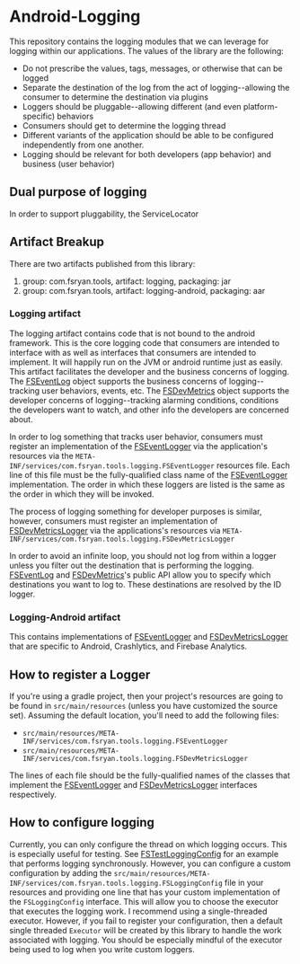 # Android-Logging

This repository contains the logging modules that we can leverage for logging within our applications. The values of the library are the following:
* Do not prescribe the values, tags, messages, or otherwise that can be logged
* Separate the destination of the log from the act of logging--allowing the consumer to determine the destination via plugins
* Loggers should be pluggable--allowing different (and even platform-specific) behaviors
* Consumers should get to determine the logging thread
* Different variants of the application should be able to be configured independently from one another.
* Logging should be relevant for both developers (app behavior) and business (user behavior)



## Dual purpose of logging


In order to support pluggability, the ServiceLocator

## Artifact Breakup

There are two artifacts published from this library:
1. group: com.fsryan.tools, artifact: logging, packaging: jar
2. group: com.fsryan.tools, artifact: logging-android, packaging: aar

### Logging artifact

The logging artifact contains code that is not bound to the android framework. This is the core logging code that consumers are intended to interface with as well as interfaces that consumers are intended to implement. It will happily run on the JVM or android runtime just as easily. This artifact facilitates the developer and the business concerns of logging. The [FSEventLog](logging/src/main/java/com/fsryan/tools/logging/FSEventLog.kt) object supports the business concerns of logging--tracking user behaviors, events, etc. The [FSDevMetrics](logging/src/main/java/com/fsryan/tools/logging/FSDevMetrics.kt) object supports the developer concerns of logging--tracking alarming conditions, conditions the developers want to watch, and other info the developers are concerned about.

In order to log something that tracks user behavior, consumers must register an implementation of the [FSEventLogger](logging/src/main/java/com/fsryan/tools/logging/FSLoggers.kt) via the application's resources via the `META-INF/services/com.fsryan.tools.logging.FSEventLogger` resources file. Each line of this file must be the fully-qualified class name of the [FSEventLogger](logging/src/main/java/com/fsryan/tools/logging/FSLoggers.kt) implementation. The order in which these loggers are listed is the same as the order in which they will be invoked.

The process of logging something for developer purposes is similar, however, consumers must register an implementation of [FSDevMetricsLogger](logging/src/main/java/com/fsryan/tools/logging/FSLoggers.kt) via the applications's resources via `META-INF/services/com.fsryan.tools.logging.FSDevMetricsLogger`

In order to avoid an infinite loop, you should not log from within a logger unless you filter out the destination that is performing the logging. [FSEventLog](logging/src/main/java/com/fsryan/tools/logging/FSEventLog.kt) and [FSDevMetrics](logging/src/main/java/com/fsryan/tools/logging/FSDevMetrics.kt)'s public API allow you to specify which destinations you want to log to. These destinations are resolved by the ID logger. 

### Logging-Android artifact

This contains implementations of [FSEventLogger](logging/src/main/java/com/fsryan/tools/logging/FSLoggers.kt) and [FSDevMetricsLogger](logging/src/main/java/com/fsryan/tools/logging/FSLoggers.kt) that are specific to Android, Crashlytics, and Firebase Analytics.

## How to register a Logger

If you're using a gradle project, then your project's resources are going to be found in `src/main/resources` (unless you have customized the source set). Assuming the default location, you'll need to add the following files: 
* `src/main/resources/META-INF/services/com.fsryan.tools.logging.FSEventLogger`
* `src/main/resources/META-INF/services/com.fsryan.tools.logging.FSDevMetricsLogger`

The lines of each file should be the fully-qualified names of the classes that implement the [FSEventLogger](logging/src/main/java/com/fsryan/tools/logging/FSLoggers.kt) and [FSDevMetricsLogger](logging/src/main/java/com/fsryan/tools/logging/FSLoggers.kt) interfaces respectively.

## How to configure logging

Currently, you can only configure the thread on which logging occurs. This is especially useful for testing. See [FSTestLoggingConfig](logging/src/test/java/com/fsryan/tools/logging/FSTestLoggingConfig.kt) for an example that performs logging synchronously. However, you can configure a custom configuration by adding the `src/main/resources/META-INF/services/com.fsryan.tools.logging.FSLoggingConfig` file in your resources and providing one line that has your custom implementation of the `FSLoggingConfig` interface. This will allow you to choose the executor that executes the logging work. I recommend using a single-threaded executor. However, if you fail to register your configuration, then a default single threaded `Executor` will be created by this library to handle the work associated with logging. You should be especially mindful of the executor being used to log when you write custom loggers.